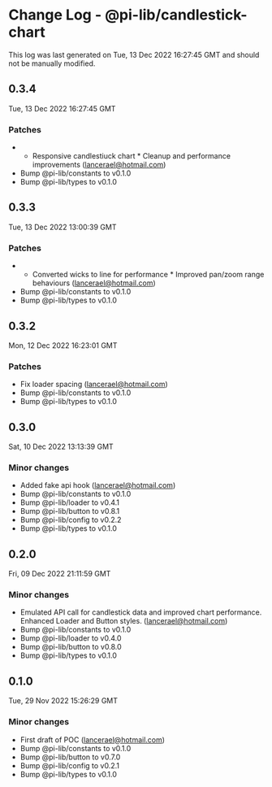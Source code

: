 # Change Log - @pi-lib/candlestick-chart

This log was last generated on Tue, 13 Dec 2022 16:27:45 GMT and should not be manually modified.

<!-- Start content -->

## 0.3.4

Tue, 13 Dec 2022 16:27:45 GMT

### Patches

- * Responsive candlestiuck chart * Cleanup and performance improvements (lancerael@hotmail.com)
- Bump @pi-lib/constants to v0.1.0
- Bump @pi-lib/types to v0.1.0

## 0.3.3

Tue, 13 Dec 2022 13:00:39 GMT

### Patches

- * Converted wicks to line for performance * Improved pan/zoom range behaviours (lancerael@hotmail.com)
- Bump @pi-lib/constants to v0.1.0
- Bump @pi-lib/types to v0.1.0

## 0.3.2

Mon, 12 Dec 2022 16:23:01 GMT

### Patches

- Fix loader spacing (lancerael@hotmail.com)
- Bump @pi-lib/constants to v0.1.0
- Bump @pi-lib/types to v0.1.0

## 0.3.0

Sat, 10 Dec 2022 13:13:39 GMT

### Minor changes

- Added fake api hook (lancerael@hotmail.com)
- Bump @pi-lib/constants to v0.1.0
- Bump @pi-lib/loader to v0.4.1
- Bump @pi-lib/button to v0.8.1
- Bump @pi-lib/config to v0.2.2
- Bump @pi-lib/types to v0.1.0

## 0.2.0

Fri, 09 Dec 2022 21:11:59 GMT

### Minor changes

- Emulated API call for candlestick data and improved chart performance. Enhanced Loader and Button styles. (lancerael@hotmail.com)
- Bump @pi-lib/constants to v0.1.0
- Bump @pi-lib/loader to v0.4.0
- Bump @pi-lib/button to v0.8.0
- Bump @pi-lib/types to v0.1.0

## 0.1.0

Tue, 29 Nov 2022 15:26:29 GMT

### Minor changes

- First draft of POC (lancerael@hotmail.com)
- Bump @pi-lib/constants to v0.1.0
- Bump @pi-lib/button to v0.7.0
- Bump @pi-lib/config to v0.2.1
- Bump @pi-lib/types to v0.1.0

